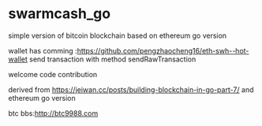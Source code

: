 # swarmcash_go
simple version of bitcoin blockchain based on ethereum go version

wallet has comming :https://github.com/pengzhaocheng16/eth-swh--hot-wallet
send transaction with method sendRawTransaction 

welcome code contribution 

derived from 
https://jeiwan.cc/posts/building-blockchain-in-go-part-7/
and ethereum go version


btc bbs:http://btc9988.com
